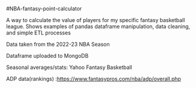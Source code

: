 #NBA-fantasy-point-calculator

A way to calculate the value of players for my specific fantasy basketball league. Shows examples of pandas dataframe manipulation, data cleaning, and simple ETL processes

Data taken from the 2022-23 NBA Season

Dataframe uploaded to MongoDB

Seasonal averages/stats: Yahoo Fantasy Basketball

ADP data(rankings) :https://www.fantasypros.com/nba/adp/overall.php
